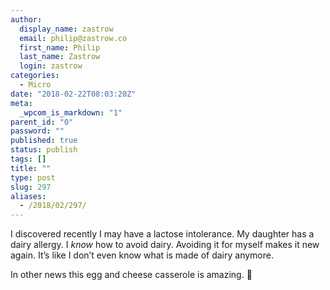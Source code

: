 ```yaml
---
author:
  display_name: zastrow
  email: philip@zastrow.co
  first_name: Philip
  last_name: Zastrow
  login: zastrow
categories:
  - Micro
date: "2018-02-22T08:03:20Z"
meta:
  _wpcom_is_markdown: "1"
parent_id: "0"
password: ""
published: true
status: publish
tags: []
title: ""
type: post
slug: 297
aliases:
  - /2018/02/297/
---
```

<p>I discovered recently I may have a lactose intolerance. My daughter has a dairy allergy. I <em>know</em> how to avoid dairy. Avoiding it for myself makes it new again. It’s like I don’t even know what is made of dairy anymore.</p>
<p>In other news this egg and cheese casserole is amazing.  🤤</p>
